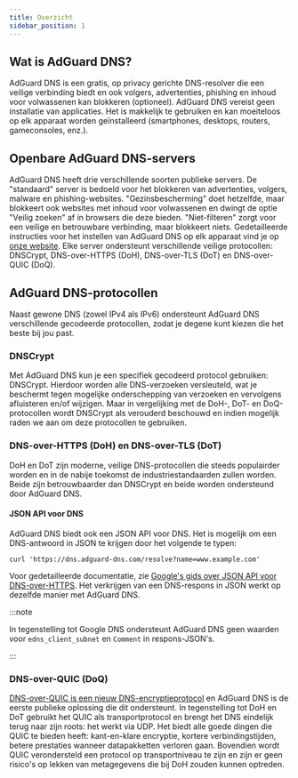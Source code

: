 ```yaml
---
title: Overzicht
sidebar_position: 1
---
```


## Wat is AdGuard DNS?

AdGuard DNS is een gratis, op privacy gerichte DNS-resolver die een veilige verbinding biedt en ook volgers, advertenties, phishing en inhoud voor volwassenen kan blokkeren (optioneel). AdGuard DNS vereist geen installatie van applicaties. Het is makkelijk te gebruiken en kan moeiteloos op elk apparaat worden geïnstalleerd (smartphones, desktops, routers, gameconsoles, enz.).

## Openbare AdGuard DNS-servers

AdGuard DNS heeft drie verschillende soorten publieke servers. De "standaard" server is bedoeld voor het blokkeren van advertenties, volgers, malware en phishing-websites. "Gezinsbescherming" doet hetzelfde, maar blokkeert ook websites met inhoud voor volwassenen en dwingt de optie "Veilig zoeken" af in browsers die deze bieden. "Niet-filteren" zorgt voor een veilige en betrouwbare verbinding, maar blokkeert niets. Gedetailleerde instructies voor het instellen van AdGuard DNS op elk apparaat vind je op [onze website](https://adguard-dns.io/public-dns.html). Elke server ondersteunt verschillende veilige protocollen: DNSCrypt, DNS-over-HTTPS (DoH), DNS-over-TLS (DoT) en DNS-over-QUIC (DoQ).

## AdGuard DNS-protocollen

Naast gewone DNS (zowel IPv4 als IPv6) ondersteunt AdGuard DNS verschillende gecodeerde protocollen, zodat je degene kunt kiezen die het beste bij jou past.

### DNSCrypt

Met AdGuard DNS kun je een specifiek gecodeerd protocol gebruiken: DNSCrypt. Hierdoor worden alle DNS-verzoeken versleuteld, wat je beschermt tegen mogelijke onderschepping van verzoeken en vervolgens afluisteren en/of wijzigen. Maar in vergelijking met de DoH-, DoT- en DoQ-protocollen wordt DNSCrypt als verouderd beschouwd en indien mogelijk raden we aan om deze protocollen te gebruiken.

### DNS-over-HTTPS (DoH) en DNS-over-TLS (DoT)

DoH en DoT zijn moderne, veilige DNS-protocollen die steeds populairder worden en in de nabije toekomst de industriestandaarden zullen worden. Beide zijn betrouwbaarder dan DNSCrypt en beide worden ondersteund door AdGuard DNS.

#### JSON API voor DNS

AdGuard DNS biedt ook een JSON API voor DNS. Het is mogelijk om een DNS-antwoord in JSON te krijgen door het volgende te typen:

```text
curl 'https://dns.adguard-dns.com/resolve?name=www.example.com'
```

Voor gedetailleerde documentatie, zie [Google's gids over JSON API voor DNS-over-HTTPS](https://developers.google.com/speed/public-dns/docs/doh/json). Het verkrijgen van een DNS-respons in JSON werkt op dezelfde manier met AdGuard DNS.

:::note

In tegenstelling tot Google DNS ondersteunt AdGuard DNS geen waarden voor `edns_client_subnet` en `Comment` in respons-JSON's.

:::

### DNS-over-QUIC (DoQ)

[DNS-over-QUIC is een nieuw DNS-encryptieprotocol](https://adguard.com/blog/dns-over-quic.html) en AdGuard DNS is de eerste publieke oplossing die dit ondersteunt. In tegenstelling tot DoH en DoT gebruikt het QUIC als transportprotocol en brengt het DNS eindelijk terug naar zijn roots: het werkt via UDP. Het biedt alle goede dingen die QUIC te bieden heeft: kant-en-klare encryptie, kortere verbindingstijden, betere prestaties wanneer datapakketten verloren gaan. Bovendien wordt QUIC verondersteld een protocol op transportniveau te zijn en zijn er geen risico's op lekken van metagegevens die bij DoH zouden kunnen optreden.
